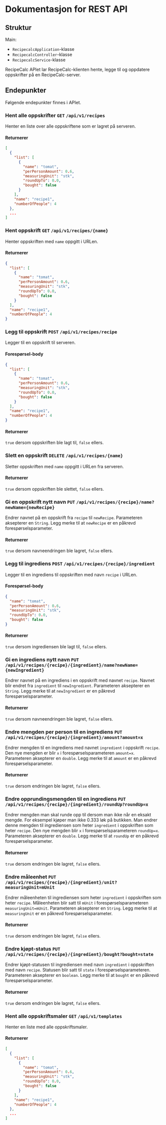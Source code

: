 # Dokumentasjon for REST API

## Struktur

Main:

- `RecipecalcApplication`-klasse
- `RecipecalcController`-klasse
- `RecipecalcService`-klasse

RecipeCalc APIet lar RecipeCalc-klienten hente, legge til og oppdatere oppskrifter på en RecipeCalc-server.

## Endepunkter

Følgende endepunkter finnes i APIet.

### Hent alle oppskrifter `GET` `/api/v1/recipes`

Henter en liste over alle oppskriftene som er lagret på serveren.

#### Returnerer

```json
[
  {
    "list": [
      {
        "name": "tomat",
        "perPersonAmount": 0.6,
        "measuringUnit": "stk",
        "roundUpTo": 0.0,
        "bought": false
      }
    ],
    "name": "recipe1",
    "numberOfPeople": 4
  },
  ...
]
```

### Hent oppskrift `GET` `/api/v1/recipes/{name}`

Henter oppskriften med `name` oppgitt i URLen.

#### Returnerer

```json
{
  "list": [
    {
      "name": "tomat",
      "perPersonAmount": 0.6,
      "measuringUnit": "stk",
      "roundUpTo": 0.0,
      "bought": false
    }
  ],
  "name": "recipe1",
  "numberOfPeople": 4
}
```

### Legg til oppskrift `POST` `/api/v1/recipes/recipe`

Legger til en oppskrift til serveren.

#### Forespørsel-body

```json
{
  "list": [
    {
      "name": "tomat",
      "perPersonAmount": 0.6,
      "measuringUnit": "stk",
      "roundUpTo": 0.0,
      "bought": false
    }
  ],
  "name": "recipe1",
  "numberOfPeople": 4
}
```

#### Returnerer

`true` dersom oppskriften ble lagt til, `false` ellers.

### Slett en oppskrift `DELETE` `/api/v1/recipes/{name}`

Sletter oppskriften med `name` oppgitt i URLen fra serveren.

#### Returnerer

`true` dersom oppskriften ble slettet, `false` ellers.

### Gi en oppskrift nytt navn `PUT` `/api/v1/recipes/{recipe}/name?newName={newRecipe}`

Endrer navnet på en oppskrift fra `recipe` til `newRecipe`. Parameteren aksepterer en `String`. Legg merke til at `newRecipe` er en påkrevd forespørselsparameter.

#### Returnerer

`true` dersom navneendringen ble lagret, `false` ellers.

### Legg til ingrediens `POST` `/api/v1/recipes/{recipe}/ingredient`

Legger til en ingrediens til oppskriften med navn `recipe` i URLen.

#### Forespørsel-body

```json
{
  "name": "tomat",
  "perPersonAmount": 0.6,
  "measuringUnit": "stk",
  "roundUpTo": 0.0,
  "bought": false
}
```

#### Returnerer

`true` dersom ingrediensen ble lagt til, `false` ellers.

### Gi en ingrediens nytt navn `PUT` `/api/v1/recipes/{recipe}/{ingredient}/name?newName={newIngredient}`

Endrer navnet på en ingrediens i en oppskrift med navnet `recipe`. Navnet blir endret fra `ingredient` til `newIngredient`. Parameteren aksepterer en `String`. Legg merke til at `newIngredient` er en påkrevd forespørselsparameter.

#### Returnerer

`true` dersom navneendringen ble lagret, `false` ellers.

### Endre mengden per person til en ingrediens `PUT` `/api/v1/recipes/{recipe}/{ingredient}/amount?amount=x`

Endrer mengden til en ingrediens med navnet `ingredient` i oppskrift `recipe`. Den nye mengden er blir `x` i forespørselsparameteren `amount=x`. Parameteren aksepterer en `double`. Legg merke til at `amount` er en påkrevd forespørselsparameter.

#### Returnerer

`true` dersom endringen ble lagret, `false` ellers.

### Endre opprundingsmengden til en ingrediens `PUT` `/api/v1/recipes/{recipe}/{ingredient}/roundUp?roundUp=x`

Endrer mengden man skal runde opp til dersom man ikke når en eksakt mengde. For eksempel kjøper man ikke 0.333 løk på butikken. Man endrer denne mengden til ingrediensen som heter `ingredient` i oppskriften som heter `recipe`. Den nye mengden blir `x` i forespørselsparameteren `roundUp=x`. Parameteren aksepterer en `double`. Legg merke til at `roundUp` er en påkrevd forespørselsparameter.

#### Returnerer

`true` dersom endringen ble lagret, `false` ellers.

### Endre måleenhet `PUT` `/api/v1/recipes/{recipe}/{ingredient}/unit?measuringUnit=mUnit`

Endrer måleenheten til ingrediensen som heter `ingredient` i oppskriften som heter `recipe`. Måleenheten blir satt til `mUnit` i forespørselsparameteren `measuringUnit=mUnit`. Parameteren aksepterer en `String`. Legg merke til at `measuringUnit` er en påkrevd forespørselsparameter.

#### Returnerer

`true` dersom endringen ble lagret, `false` ellers.

### Endre kjøpt-status `PUT` `/api/v1/recipes/{recipe}/{ingredient}/bought?bought=state`

Endrer kjøpt-statusen til ingrediensen med navn `ingredient` i oppskriften med navn `recipe`. Statusen blir satt til `state` i forespørselsparameteren. Parameteren aksepterer en `boolean`. Legg merke til at `bought` er en påkrevd forespørselsparameter.

#### Returnerer

`true` dersom endringen ble lagret, `false` ellers.

### Hent alle oppskriftsmaler `GET` `/api/v1/templates`

Henter en liste med alle oppskriftsmaler.

#### Returnerer

```json
[
  {
    "list": [
      {
        "name": "tomat",
        "perPersonAmount": 0.6,
        "measuringUnit": "stk",
        "roundUpTo": 0.0,
        "bought": false
      }
    ],
    "name": "recipe1",
    "numberOfPeople": 4
  },
  ...
]
```
